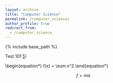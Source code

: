 ```yaml
---
layout: archive
title: "Computer Science"
permalink: /computer_science/
author_profile: true
redirect_from:
  - /computer_science
---
```


{% include base_path %}

Test 101 $\sum i$

\begin{equation*}
    f(x) = \sum x^2
\end{equation*}

$$f=ma$$